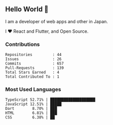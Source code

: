 ## Hello World 👋

I am a developer of web apps and other in Japan.

I ❤️ React and Flutter, and Open Source.

### Contributions

<!-- contributions start -->

    Repositories         : 44
    Issues               : 26
    Commits              : 657
    Pull-Requests        : 139
    Total Stars Earned   : 4
    Total Contributed To : 1

<!-- contributions end -->

### Most Used Languages

<!-- most-used-languages start -->

    TypeScript 52.71% | ████████████████████
    JavaScript 12.51% | █████
    Dart        8.70% | ███
    HTML        6.81% | ███
    CSS         6.38% | ██

<!-- most-used-languages end -->

